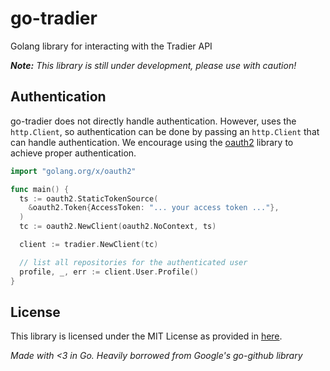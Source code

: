 # go-tradier
Golang library for interacting with the Tradier API

***Note:*** *This library is still under development, please use with caution!*

## Authentication
go-tradier does not directly handle authentication. However, uses the `http.Client`, so authentication can be done by passing an `http.Client` that can handle authentication. We encourage using the [oauth2](https://github.com/golang/oauth2) library to achieve proper authentication.

```go
import "golang.org/x/oauth2"

func main() {
  ts := oauth2.StaticTokenSource(
    &oauth2.Token{AccessToken: "... your access token ..."},
  )
  tc := oauth2.NewClient(oauth2.NoContext, ts)

  client := tradier.NewClient(tc)

  // list all repositories for the authenticated user
  profile, _, err := client.User.Profile()
}
```

## License

This library is licensed under the MIT License as provided in [here](LICENSE.md).

*Made with <3 in Go. Heavily borrowed from Google's go-github library*
